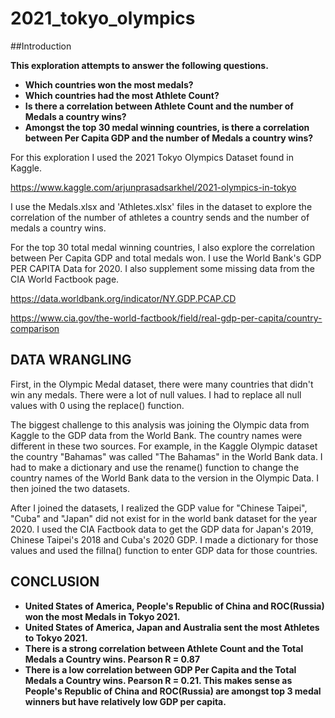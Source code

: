 # 2021_tokyo_olympics

##Introduction

**This exploration attempts to answer the following questions.**

* **Which countries won the most medals?**
* **Which countries had the most Athlete Count?**
* **Is there a correlation between Athlete Count and the number of Medals a country wins?**
* **Amongst the top 30 medal winning countries, is there a correlation between Per Capita GDP and the number of Medals a country wins?**

For this exploration I used the 2021 Tokyo Olympics Dataset found in Kaggle.

https://www.kaggle.com/arjunprasadsarkhel/2021-olympics-in-tokyo

I use the Medals.xlsx and 'Athletes.xlsx' files in the dataset to explore the correlation of the number of athletes a country sends and the number of medals a country wins.

For the top 30 total medal winning countries, I also explore the correlation between Per Capita GDP and total medals won. I use the World Bank's GDP PER CAPITA Data for 2020.
I also supplement some missing data from the CIA World Factbook page.

https://data.worldbank.org/indicator/NY.GDP.PCAP.CD

https://www.cia.gov/the-world-factbook/field/real-gdp-per-capita/country-comparison

## DATA WRANGLING

First, in the Olympic Medal dataset, there were many countries that didn't win any medals. There were a lot of null values. I had to replace
all null values with 0 using the replace() function. 

The biggest challenge to this analysis was joining the Olympic data from Kaggle to the GDP data from the
World Bank. The country names were different in these two sources. For example, in the Kaggle Olympic dataset the
country "Bahamas" was called "The Bahamas" in the World Bank data. I had to make a dictionary and use the rename()
function to change the country names of the World Bank data to the version in the Olympic Data. I then joined the two
datasets.

After I joined the datasets, I realized the GDP value for "Chinese Taipei", "Cuba" and "Japan" did not exist for
in the world bank dataset for the year 2020. I used the CIA Factbook data to get the GDP data for Japan's 2019,
Chinese Taipei's 2018 and Cuba's 2020 GDP. I made a dictionary for those values and used the fillna() function to
enter GDP data for those countries.



## CONCLUSION

* **United States of America, People's Republic of China and ROC(Russia) won the most Medals in Tokyo 2021.**
* **United States of America, Japan and Australia sent the most Athletes to Tokyo 2021.**
* **There is a strong correlation between Athlete Count and the Total Medals a Country wins. Pearson R = 0.87**
* **There is a low correlation between GDP Per Capita and the Total Medals a Country wins.
Pearson R = 0.21. 
This makes sense as People's Republic of China and ROC(Russia) are amongst top 3 medal winners but have relatively low GDP per capita.**


